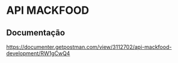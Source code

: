 API MACKFOOD
============

Documentação
------------
https://documenter.getpostman.com/view/3112702/api-mackfood-development/RW1gCwQ4
